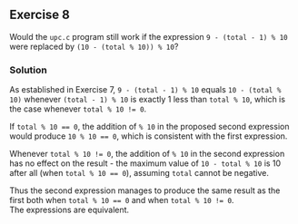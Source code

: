 ## Exercise 8
Would the `upc.c` program still work if the expression `9 - (total - 1) % 10` were replaced by `(10 - (total % 10)) % 10`?

### Solution
As established in Exercise 7, `9 - (total - 1) % 10` equals `10 - (total % 10)` whenever `(total - 1) % 10` is exactly 1 less than `total % 10`, which is the case whenever `total % 10 != 0`.

If `total % 10 == 0`, the addition of `% 10` in the proposed second expression would produce `10 % 10 == 0`, which is consistent with the first expression.

Whenever `total % 10 != 0`, the addition of `% 10` in the second expression has no effect on the result - the maximum value of `10 - total % 10` is 10 after all (when `total % 10 == 0`), assuming `total` cannot be negative.

Thus the second expression manages to produce the same result as the first both when `total % 10 == 0` and when `total % 10 != 0`.</br>
The expressions are equivalent.